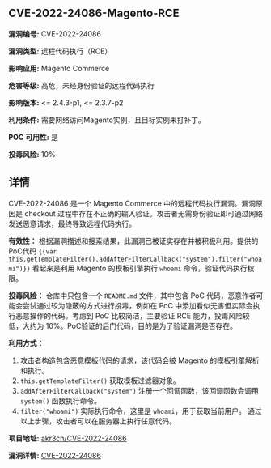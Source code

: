 ## CVE-2022-24086-Magento-RCE

**漏洞编号:** CVE-2022-24086

**漏洞类型:** 远程代码执行（RCE）

**影响应用:** Magento Commerce

**危害等级:** 高危，未经身份验证的远程代码执行

**影响版本:** <= 2.4.3-p1, <= 2.3.7-p2

**利用条件:** 需要网络访问Magento实例，且目标实例未打补丁。

**POC 可用性:** 是

**投毒风险:** 10%

## 详情

CVE-2022-24086 是一个 Magento Commerce 中的远程代码执行漏洞。漏洞原因是 checkout 过程中存在不正确的输入验证。攻击者无需身份验证即可通过网络发送恶意请求，最终导致远程代码执行。

**有效性：**
根据漏洞描述和搜索结果，此漏洞已被证实存在并被积极利用。提供的PoC代码 `{{var this.getTemplateFilter().addAfterFilterCallback("system").filter("whoami")}}` 看起来是利用 Magento 的模板引擎执行 `whoami` 命令，验证代码执行权限。

**投毒风险：**
仓库中只包含一个 `README.md` 文件，其中包含 PoC 代码，恶意作者可能会尝试通过较为隐蔽的方式进行投毒，例如在 PoC 中添加看似无害但实际会执行恶意操作的代码。考虑到 PoC 比较简洁，主要验证 RCE 能力，投毒风险较低，大约为 10%。PoC验证的后门代码，目的是为了验证漏洞是否存在。

**利用方式：**
1.  攻击者构造包含恶意模板代码的请求，该代码会被 Magento 的模板引擎解析和执行。
2.  `this.getTemplateFilter()` 获取模板过滤器对象。
3.  `addAfterFilterCallback("system")`  注册一个回调函数，该回调函数会调用 `system()` 函数执行命令。
4.  `filter("whoami")`  实际执行命令，这里是 `whoami`，用于获取当前用户。
通过以上步骤，攻击者可以在服务器上执行任意代码。

**项目地址:** [akr3ch/CVE-2022-24086](https://github.com/akr3ch/CVE-2022-24086)

**漏洞详情:** [CVE-2022-24086](https://nvd.nist.gov/vuln/detail/CVE-2022-24086)